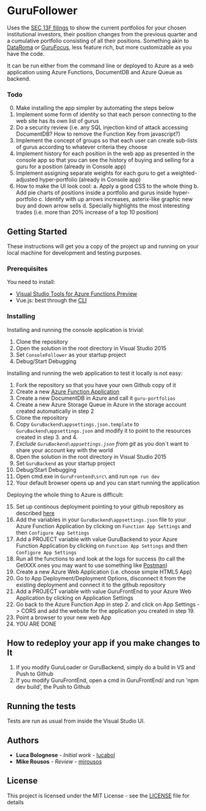 # GuruFollower

Uses the [SEC 13F filings](https://www.sec.gov/answers/form13f.htm) to show the current portfolios for your chosen institutional investors, their position changes from the previous quarter and a cumulative portfolio consisting of all their positions.
Something akin to [DataRoma](http://www.dataroma.com/m/home.php) or [GuruFocus](http://www.gurufocus.com/), less feature rich, but more customizable as you have the code.

It can be run either from the command line or deployed to Azure as a web application using Azure Functions, DocumentDB and Azure Queue as backend.

### Todo

0. Make installing the app simpler by automating the steps below
1. Implement some form of identity so that each person connecting to the web site has its own list of gurus
2. Do a security review (i.e. any SQL injection kind of attack accessing DocumentDB? How to remove the Function Key from javascript?)
2. Implement the concept of groups so that each user can create sub-lists of gurus according to whatever criteria they choose
3. Implement history for each position in the web app as presented in the console app so that you can see the history of buying and selling for a guru for a position  (already in Console app)
4. Implement assigning separate weights for each guru to get a weighted-adjusted hyper-portfolio (already in Console app)
5. How to make the UI look cool:
  a. Apply a good CSS to the whole thing
  b. Add pie charts of positions inside a portfolio and gurus inside hyper-portfolio
  c. Identify with up arrows increases, asterix-like graphic new buy and down arrow sells
  d. Specially highlights the most interesting trades (i.e. more than 20% increase of a top 10 position)

## Getting Started

These instructions will get you a copy of the project up and running on your local machine for development and testing purposes.

### Prerequisites

You need to install:

- [Visual Studio Tools for Azure Functions Preview](https://buildazure.com/2016/12/14/azure-functions-visual-studio-tools-preview/comment-page-1/)
- Vue.js: best through the [CLI](https://vuejs.org/v2/guide/installation.html#CLI)

### Installing

Installing and running the console application is trivial:

1. Clone the repository
2. Open the solution in the root directory in Visual Studio 2015
3. Set `ConsoleFollower` as your startup project
4. Debug/Start Debugging

Installing and running the web application to test it locally is not easy:

1. Fork the repository so that you have your own Github copy of it
2. Create a new [Azure Function Application](https://azure.microsoft.com/en-us/services/functions/)
3. Create a new DocumentDB in Azure and call it `guru-portfolios`
4. Create a new Azure Storage Queue in Azure in the storage account created automatically in step 2
7. Clone the repository
8. Copy `GuruBackend\appsettings.json.template` to `GuruBackend\appsettings.json` and modify it to point to the resources created in step 3. and 4.
9. *Exclude `GuruBackend\appsettings.json` from git* as you don`t want to share your account key with the world
10. Open the solution in the root directory in Visual Studio 2015
11. Set `GuruBackend` as your startup project
12. Debug/Start Debugging
13. Open cmd.exe in `GuruFrontend\src\` and run `npm run dev`
14. Your default browser opens up and you can start running the application

Deploying the whole thing to Azure is difficult:

15. Set up continous deployment pointing to your github repository as described [here](https://docs.microsoft.com/en-us/azure/azure-functions/functions-continuous-deployment)
16. Add the variables in your `GuruBackend\appsettings.json` file to your Azure Function Application by clicking on `Function App Settings` and then `Configure App Settings`
17. Add a PROJECT variable with value GuruBackend to your Azure Function Application by clicking on `Function App Settings` and then `Configure App Settings`
18. Run all the functions to and look at the logs for success (to call the GetXXX ones you may want to use something like [Postman](https://www.getpostman.com/))
19. Create a new Azure Web Application (i.e. choose simple HTML5 App)
20. Go to App Deployment/Deployment Options, disconnect it from the existing deployment and connect it to the github repository
17. Add a PROJECT variable with value GuruFrontEnd to your Azure Web Application by clicking on Application Settings
18. Go back to the Azure Function App in step 2. and click on App Settings -> CORS and add the website for the application you created in step 19.
19. Point a browser to your new web App
20. YOU ARE DONE

## How to redeploy your app if you make changes to It

1. If you modify GuruLoader or GuruBackend, simply do a build in VS and Push to Github
2. If you modify GuruFrontEnd, open a cmd in GuruFrontEnd/ and run 'npm dev build', the Push to Github

## Running the tests

Tests are run as usual from inside the Visual Studio UI.

## Authors

* **Luca Bolognese** - *Initial work* - [lucabol](https://github.com/lucabol)
* **Mike Rousos** - *Review* - [mjrousos](https://github.com/mjrousos)

## License

This project is licensed under the MIT License - see the [LICENSE](LICENSE) file for details

